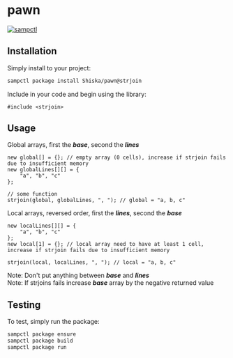 # pawn

[![sampctl](https://shields.southcla.ws/badge/sampctl-strjoin-2f2f2f.svg?style=for-the-badge)](https://github.com/Shiska/pawn/tree/strjoin)

## Installation

Simply install to your project:

```bash
sampctl package install Shiska/pawn@strjoin
```

Include in your code and begin using the library:

```pawn
#include <strjoin>
```

## Usage

Global arrays, first the **_base_**, second the **_lines_**

```pawn
new global[] = {}; // empty array (0 cells), increase if strjoin fails due to insufficient memory
new globalLines[][] = {
    "a", "b", "c"
};

// some function
strjoin(global, globalLines, ", "); // global = "a, b, c"
```

Local arrays, reversed order, first the **_lines_**, second the **_base_**

```pawn
new localLines[][] = {
    "a", "b", "c"
};
new local[1] = {}; // local array need to have at least 1 cell, increase if strjoin fails due to insufficient memory

strjoin(local, localLines, ", "); // local = "a, b, c"
```

Note: Don't put anything between **_base_** and **_lines_**  
Note: If strjoins fails increase **_base_** array by the negative returned value

## Testing

To test, simply run the package:

```bash
sampctl package ensure
sampctl package build
sampctl package run
```